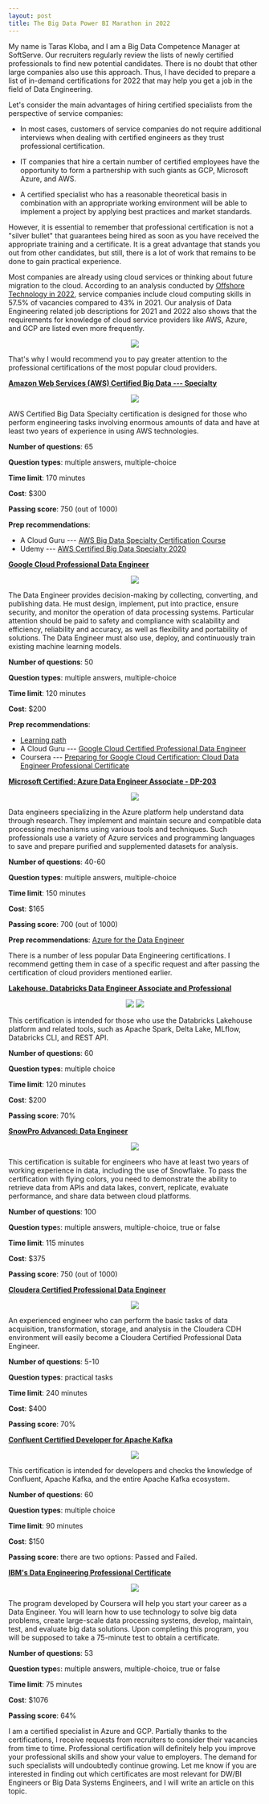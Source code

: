 ```yaml
---
layout: post
title: The Big Data Power BI Marathon in 2022
---
```


My name is Taras Kloba, and I am a Big Data Competence Manager at
SoftServe. Our recruiters regularly review the lists of newly certified
professionals to find new potential candidates. There is no doubt that
other large companies also use this approach. Thus, I have decided to
prepare a list of in-demand certifications for 2022 that may help you
get a job in the field of Data Engineering.

Let\'s consider the main advantages of hiring certified specialists from
the perspective of service companies:

-   In most cases, customers of service companies do not require
    additional interviews when dealing with certified engineers as they
    trust professional certification.

-   IT companies that hire a certain number of certified employees have
    the opportunity to form a partnership with such giants as GCP,
    Microsoft Azure, and AWS.

-   A certified specialist who has a reasonable theoretical basis in
    combination with an appropriate working environment will be able to
    implement a project by applying best practices and market standards.

However, it is essential to remember that professional certification is
not a \"silver bullet\" that guarantees being hired as soon as you have
received the appropriate training and a certificate. It is a great
advantage that stands you out from other candidates, but still, there is
a lot of work that remains to be done to gain practical experience.

Most companies are already using cloud services or thinking about future
migration to the cloud. According to an analysis conducted by [Offshore
Technology in 2022](https://www.offshore-technology.com/cloud-in-oil-gas/), service companies include cloud computing skills in
57.5% of vacancies compared to 43% in 2021. Our analysis of Data
Engineering related job descriptions for 2021 and 2022 also shows that
the requirements for knowledge of cloud service providers like AWS,
Azure, and GCP are listed even more frequently.

<p align="center">
   <img src="/imgs/top-8-data-engineering-certifications/image1.png" />
</p>

That\'s why I would recommend you to pay greater attention to the
professional certifications of the most popular cloud providers.

[**Amazon Web Services (AWS) Certified Big Data ---
Specialty**](https://aws.amazon.com/certification/certified-big-data-specialty/)

<p align="center">
  <img src="/imgs/top-8-data-engineering-certifications/image2.png" />
</p>

AWS Certified Big Data Specialty certification is designed for those who
perform engineering tasks involving enormous amounts of data and have at
least two years of experience in using AWS technologies.

**Number of questions**: 65

**Question types**: multiple answers, multiple-choice

**Time limit**: 170 minutes

**Cost**: \$300

**Passing score**: 750 (out of 1000)

**Prep recommendations**:
-   A Cloud Guru --- [AWS Big Data Specialty Certification
    Course](https://acloudguru.com/course/aws-certified-big-data-specialty)
-   Udemy --- [AWS Certified Big Data Specialty
    2020](https://www.udemy.com/course/aws-data-analytics/)


[**Google Cloud Professional Data Engineer**](https://cloud.google.com/certification/data-engineer)

<p align="center">
  <img src="/imgs/top-8-data-engineering-certifications/image3.png" />
</p>

The Data Engineer provides decision-making by collecting, converting,
and publishing data. He must design, implement, put into practice,
ensure security, and monitor the operation of data processing systems.
Particular attention should be paid to safety and compliance with
scalability and efficiency, reliability and accuracy, as well as
flexibility and portability of solutions. The Data Engineer must also
use, deploy, and continuously train existing machine learning models.

**Number of questions**: 50

**Question types**: multiple answers, multiple-choice

**Time limit**: 120 minutes

**Cost**: \$200

**Prep recommendations**:
-   [Learning
    path](https://cloud.google.com/training/data-engineering-and-analytics#data-engineer-learning-path)
-   A Cloud Guru --- [Google Cloud Certified Professional Data
    Engineer](https://acloudguru.com/course/google-cloud-certified-professional-data-engineer-la)
-   Coursera --- [Preparing for Google Cloud Certification: Cloud Data
    Engineer Professional
    Certificate](https://www.coursera.org/professional-certificates/gcp-data-engineering)

[**Microsoft Certified: Azure Data Engineer Associate - DP-203**](https://docs.microsoft.com/en-us/learn/certifications/exams/dp-203)

<p align="center">
  <img src="/imgs/top-8-data-engineering-certifications/image4.png" />
</p>

Data engineers specializing in the Azure platform help understand data
through research. They implement and maintain secure and compatible data
processing mechanisms using various tools and techniques. Such
professionals use a variety of Azure services and programming languages
to save and prepare purified and supplemented datasets for analysis.

**Number of questions**: 40-60

**Question types**: multiple answers, multiple-choice

**Time limit**: 150 minutes

**Cost**: \$165

**Passing score**: 700 (out of 1000)

**Prep recommendations**: [Azure for the Data
Engineer](https://docs.microsoft.com/en-us/learn/paths/azure-for-the-data-engineer/)

There is a number of less popular Data Engineering certifications. I
recommend getting them in case of a specific request and after passing
the certification of cloud providers mentioned earlier.

[**Lakehouse. Databricks Data Engineer Associate and
Professional**](https://databricks.com/learn/certification#data-engineer)

<div id="images" style="text-align:center;">
  <img src="/imgs/top-8-data-engineering-certifications/image5.png" style="display: inline-block; margin-left: auto; margin-right: auto;" />
  <img src="/imgs/top-8-data-engineering-certifications/image6.png" style="display: inline-block; margin-left: auto; margin-right: auto;" />
</div>

This certification is intended for those who use the Databricks
Lakehouse platform and related tools, such as Apache Spark, Delta Lake,
MLflow, Databricks CLI, and REST API.

**Number of questions**: 60

**Question types**: multiple choice

**Time limit**: 120 minutes

**Cost**: \$200

**Passing score**: 70%

[**SnowPro Advanced: Data Engineer**](https://www.snowflake.com/certifications/)

<p align="center">
  <img src="/imgs/top-8-data-engineering-certifications/image7.png" />
</p>

This certification is suitable for engineers who have at least two years
of working experience in data, including the use of Snowflake. To pass
the certification with flying colors, you need to demonstrate the
ability to retrieve data from APIs and data lakes, convert, replicate,
evaluate performance, and share data between cloud platforms.

**Number of questions**: 100

**Question type**s: multiple answers, multiple-choice, true or false

**Time limit**: 115 minutes

**Cost**: \$375

**Passing score**: 750 (out of 1000)

[**Cloudera Certified Professional Data Engineer**](https://www.cloudera.com/about/training/certification/cdhhdp-certification/ccp-data-engineer.html)

<p align="center">
  <img src="/imgs/top-8-data-engineering-certifications/image8.png" />
</p>

An experienced engineer who can perform the basic tasks of data
acquisition, transformation, storage, and analysis in the Cloudera CDH
environment will easily become a Cloudera Certified Professional Data
Engineer.

**Number of questions**: 5-10

**Question types**: practical tasks

**Time limit**: 240 minutes

**Cost**: \$400

**Passing score**: 70%

[**Confluent Certified Developer for Apache Kafka**](https://www.confluent.io/certification/#faqs)

<p align="center">
  <img src="/imgs/top-8-data-engineering-certifications/image9.png" />
</p>

This certification is intended for developers and checks the knowledge
of Confluent, Apache Kafka, and the entire Apache Kafka ecosystem.

**Number of questions**: 60

**Question types**: multiple choice

**Time limit**: 90 minutes

**Cost**: \$150

**Passing score**: there are two options: Passed and Failed.

[**IBM\'s Data Engineering Professional Certificate**](https://www.edx.org/professional-certificate/ibm-data-engineering)

<p align="center">
  <img src="/imgs/top-8-data-engineering-certifications/image10.png" />
</p>

The program developed by Coursera will help you start your career as a
Data Engineer. You will learn how to use technology to solve big data
problems, create large-scale data processing systems, develop, maintain,
test, and evaluate big data solutions. Upon completing this program, you
will be supposed to take a 75-minute test to obtain a certificate.

**Number of questions**: 53

**Question type**s: multiple answers, multiple-choice, true or false

**Time limit**: 75 minutes

**Cost**: \$1076

**Passing score**: 64%

I am a certified specialist in Azure and GCP. Partially thanks to the
certifications, I receive requests from recruiters to consider their
vacancies from time to time. Professional certification will definitely
help you improve your professional skills and show your value to
employers. The demand for such specialists will undoubtedly continue
growing. Let me know if you are interested in finding out which
certificates are most relevant for DW/BI Engineers or Big Data Systems
Engineers, and I will write an article on this topic.
